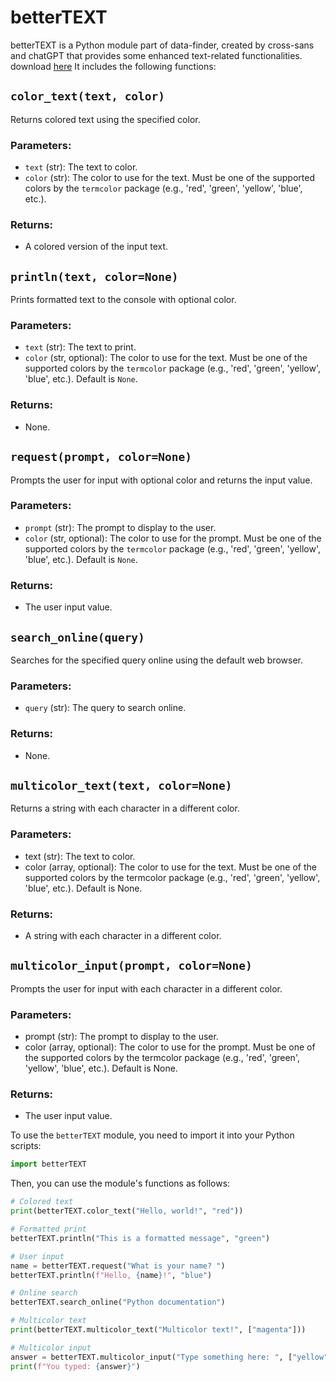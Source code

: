 
# betterTEXT

betterTEXT is a Python module part of data-finder, created by cross-sans and chatGPT that provides some enhanced text-related functionalities.
download <a href="https://github.com/cross-sans/betterTEXT/blob/experiment/betterTEXT.zip">here</a>
It includes the following functions:

## `color_text(text, color)`

Returns colored text using the specified color.

### Parameters:

- `text` (str): The text to color.
- `color` (str): The color to use for the text. Must be one of the supported colors by the `termcolor` package (e.g., 'red', 'green', 'yellow', 'blue', etc.).

### Returns:

- A colored version of the input text.

## `println(text, color=None)`

Prints formatted text to the console with optional color.

### Parameters:

- `text` (str): The text to print.
- `color` (str, optional): The color to use for the text. Must be one of the supported colors by the `termcolor` package (e.g., 'red', 'green', 'yellow', 'blue', etc.). Default is `None`.

### Returns:

- None.

## `request(prompt, color=None)`

Prompts the user for input with optional color and returns the input value.

### Parameters:

- `prompt` (str): The prompt to display to the user.
- `color` (str, optional): The color to use for the prompt. Must be one of the supported colors by the `termcolor` package (e.g., 'red', 'green', 'yellow', 'blue', etc.). Default is `None`.

### Returns:

- The user input value.

## `search_online(query)`

Searches for the specified query online using the default web browser.

### Parameters:

- `query` (str): The query to search online.

### Returns:

- None.

## `multicolor_text(text, color=None)`

Returns a string with each character in a different color.

### Parameters:

- text (str): The text to color.
- color (array, optional): The color to use for the text. Must be one of the supported colors by the termcolor package (e.g., 'red', 'green', 'yellow', 'blue', etc.). Default is None.
### Returns:
- A string with each character in a different color.

## `multicolor_input(prompt, color=None)`

Prompts the user for input with each character in a different color.

### Parameters:
- prompt (str): The prompt to display to the user.
- color (array, optional): The color to use for the prompt. Must be one of the supported colors by the termcolor package (e.g., 'red', 'green', 'yellow', 'blue', etc.). Default is None.

### Returns:
- The user input value.


To use the `betterTEXT` module, you need to import it into your Python scripts:

```python
import betterTEXT
```

Then, you can use the module's functions as follows:

```python
# Colored text
print(betterTEXT.color_text("Hello, world!", "red"))

# Formatted print
betterTEXT.println("This is a formatted message", "green")

# User input
name = betterTEXT.request("What is your name? ")
betterTEXT.println(f"Hello, {name}!", "blue")

# Online search
betterTEXT.search_online("Python documentation")

# Multicolor text
print(betterTEXT.multicolor_text("Multicolor text!", ["magenta"]))

# Multicolor input
answer = betterTEXT.multicolor_input("Type something here: ", ["yellow"])
print(f"You typed: {answer}")
```
